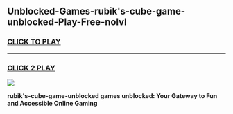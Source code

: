 
## Unblocked-Games-rubik's-cube-game-unblocked-Play-Free-nolvl
<h3>
<a href="https://premium76.site?title=rubik's-cube-game-unblocked&ref=24M">CLICK TO PLAY</a></h3>
<hr>

<h3>
<a href="https://premium76.site?title=rubik's-cube-game-unblocked&ref=24M">CLICK 2 PLAY</a>
  
</h3>

<a href="https://premium76.site?title=rubik's-cube-game-unblocked&ref=24M"><img src="https://clearcache.store/games.png"></a>


**rubik's-cube-game-unblocked games unblocked: Your Gateway to Fun and Accessible Online Gaming**
